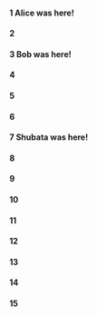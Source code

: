 #### 1 Alice was here!
#### 2
#### 3 Bob was here!
#### 4
#### 5
#### 6
#### 7 Shubata was here!
#### 8
#### 9
#### 10
#### 11
#### 12
#### 13
#### 14
#### 15